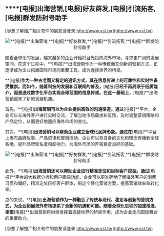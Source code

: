 ## ****[电报]**出海营销,**[电报]**好友群发,**[电报]**引流拓客,**[电报]**群发防封号助手**

[😍想了解推广相关软件的朋友请登录 http://www.vst.tw](http://www.vst.tw)

 <center><img src="https://vst.tw/MP4/tuiguang/png/2.png" alt="**[电报]**出海营销,**[电报]**好友群发,**[电报]**引流拓客,**[电报]**群发防封号助手"></center>

随着全球化的发展，越来越多的企业开始将目光投向海外市场，寻求更广阔的发展空间。在这个过程中，**[电报]**出海营销作为一种传统而又创新的营销方式，正逐渐成为企业拓展国际市场的重要工具，成为连接世界的桥梁。

**[电报]**作为一种古老而又稳定的通讯方式，其在信息传递上的可靠性和实时性备受推崇。而如今，随着科技的发展和互联网的普及，**[电报]**已经不再局限于纸质媒介，而是通过数字化平台实现全球范围的信息传递。在这一基础上，**[电报]**出海营销迎来了新的发展机遇。

首先，**[电报]**出海营销可以为企业提供高效的沟通渠道。通过**[电报]**平台，企业可以与海外客户进行实时交流，了解当地市场需求和反馈，及时调整营销策略和产品定位，从而更好地适应海外市场的变化。

其次，**[电报]**出海营销可以帮助企业建立全球化品牌形象。通过在**[电报]**平台上发布品牌故事、产品资讯和营销活动，企业可以将自身的文化和理念传播到全球各地，提升品牌知名度和影响力，为海外市场的开拓奠定良好的基础。

 <center><img src="https://vst.tw/MP4/tuiguang/png/2.png" alt="**[电报]**出海营销,**[电报]**好友群发,**[电报]**引流拓客,**[电报]**群发防封号助手"></center>

此外，**[电报]**出海营销还可以帮助企业进行精准定位和目标客户挖掘。通过**[电报]**平台的大数据分析和用户画像功能，企业可以更准确地了解海外客户的消费习惯和偏好，精准定位目标客户群体，制定个性化营销方案，提高营销效率和转化率。

总的来说，**[电报]**出海营销作为一种融合了传统与现代、稳定与创新的营销方式，为企业拓展海外市场提供了全新的机遇和可能。随着全球化进程的加速推进，相信**[电报]**出海营销将继续发挥着连接世界的桥梁作用，成为企业走向国际舞台的重要助力。

[😍想了解推广相关软件的朋友请登录 http://www.vst.tw](http://www.vst.tw)



